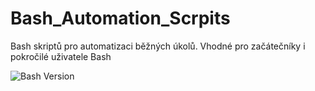 # Bash_Automation_Scrpits
Bash skriptů pro automatizaci běžných úkolů. Vhodné pro začátečníky i pokročilé uživatele Bash


![Bash Version](https://img.shields.io/badge/Bash-%3E=4.0-blue)
